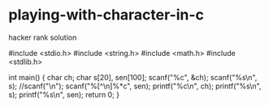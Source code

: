 # playing-with-character-in-c
hacker rank solution


#include <stdio.h>
#include <string.h>
#include <math.h>
#include <stdlib.h>

int main() {
    char ch;
    char s[20], sen[100];
    scanf("%c", &ch);
    scanf("%s\n", s);
    //scanf("\n");
    scanf("%[^\n]%*c", sen);
    printf("%c\n", ch);
    printf("%s\n", s);
    printf("%s\n", sen);
    return 0;
}
